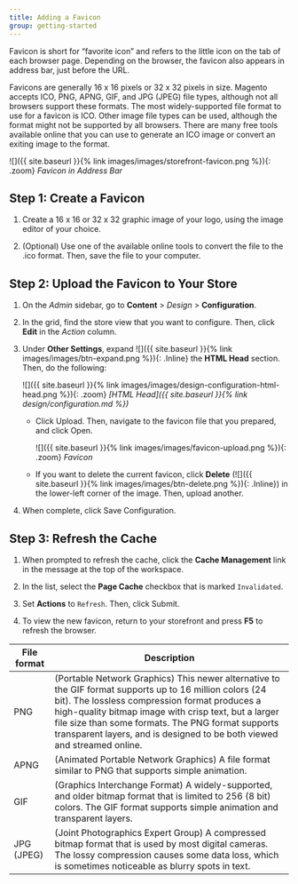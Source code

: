 ```yaml
---
title: Adding a Favicon
group: getting-started
---
```


Favicon is short for “favorite icon” and refers to the little icon on the tab of each browser page. Depending on the browser, the favicon also appears in address bar, just before the URL.

Favicons are generally 16 x 16 pixels or 32 x 32 pixels in size. Magento accepts ICO, PNG, APNG, GIF, and JPG (JPEG) file types, although not all browsers support these formats. The most widely-supported file format to use for a favicon is ICO. Other image file types can be used, although the format might not be supported by all browsers. There are many free tools available online that you can use to generate an ICO image or convert an exiting image to the format.

![]({{ site.baseurl }}{% link images/images/storefront-favicon.png %}){: .zoom}
_Favicon in Address Bar_

## Step 1: Create a Favicon

1. Create a 16 x 16 or 32 x 32 graphic image of your logo, using the image editor of your choice.

1. (Optional) Use one of the available online tools to convert the file to the .ico format. Then, save the file to your computer.

## Step 2: Upload the Favicon to Your Store

1. On the _Admin_ sidebar, go to **Content** > _Design_ > **Configuration**.

1. In the grid, find the store view that you want to configure. Then, click **Edit** in the _Action_ column.

1. Under **Other Settings**, expand ![]({{ site.baseurl }}{% link images/images/btn-expand.png %}){: .Inline} the **HTML Head** section. Then, do the following:

   ![]({{ site.baseurl }}{% link images/images/design-configuration-html-head.png %}){: .zoom}
   _[HTML Head]({{ site.baseurl }}{% link design/configuration.md %})_

   * Click <span class="btn">Upload</span>. Then, navigate to the favicon file that you prepared, and click <span class="btn">Open</span>.

      ![]({{ site.baseurl }}{% link images/images/favicon-upload.png %}){: .zoom}
      _Favicon_

   * If you want to delete the current favicon, click **Delete** (![]({{ site.baseurl }}{% link images/images/btn-delete.png %}){: .Inline}) in the lower-left corner of the image. Then, upload another.

1. When complete, click <span class="btn">Save Configuration</span>.

## Step 3: Refresh the Cache

1. When prompted to refresh the cache, click the **Cache Management** link in the message at the top of the workspace.

2. In the list, select the **Page Cache** checkbox that is marked `Invalidated`.

3. Set **Actions** to `Refresh`. Then, click <span class="btn">Submit</span>.

4. To view the new favicon, return to your storefront and press **F5** to refresh the browser.

|File format|Description|
|--- |--- |
|PNG|(Portable Network Graphics) This newer alternative to the GIF format supports up to 16 million colors (24 bit). The lossless compression format produces a high-quality bitmap image with crisp text, but a larger file size than some formats. The PNG format supports transparent layers, and is designed to be both viewed and streamed online.|
|APNG|(Animated Portable Network Graphics) A file format similar to PNG that supports simple animation.|
|GIF|(Graphics Interchange Format) A widely-supported, and older bitmap format that is limited to 256 (8 bit) colors. The GIF format supports simple animation and transparent layers.|
|JPG (JPEG)|(Joint Photographics Expert Group) A compressed bitmap format that is used by most digital cameras. The lossy compression causes some data loss, which is sometimes noticeable as blurry spots in text.|
